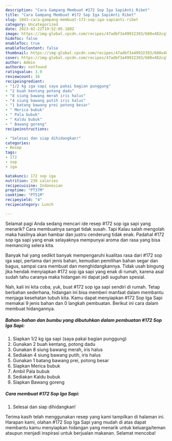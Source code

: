 ```yaml
---
description: "Cara Gampang Membuat #172 Sop Iga SapiAnti Ribet"
title: "Cara Gampang Membuat #172 Sop Iga SapiAnti Ribet"
slug: 1043-cara-gampang-membuat-172-sop-iga-sapianti-ribet
category: Uncategorized
date: 2023-02-22T19:52:05.180Z
image: https://img-global.cpcdn.com/recipes/47adbf3a49932393/680x482cq70/172-sop-iga-sapi-foto-resep-utama.jpg
hideToc: false
enableToc: true
enableTocContent: false
thumbnail: https://img-global.cpcdn.com/recipes/47adbf3a49932393/680x482cq70/172-sop-iga-sapi-foto-resep-utama.jpg
cover: https://img-global.cpcdn.com/recipes/47adbf3a49932393/680x482cq70/172-sop-iga-sapi-foto-resep-utama.jpg
author: Admin
authorAv: notfound
ratingvalue: 3.9
reviewcount: 16
recipeingredient:
- "1/2 kg iga sapi saya pakai bagian punggung"
- "2 buah kentang potong dadu"
- "8 siung bawang merah iris halus"
- "4 siung bawang putih iris halus"
- "1 batang bawang prei potong besar"
- " Merica bubuk"
- " Pala bubuk"
- " Kaldu bubuk"
- " Bawang goreng"
recipeinstructions:

- "Selesai dan siap dihidangkan!"
categories:
- Resep
tags:
- 172
- sop
- iga

katakunci: 172 sop iga 
nutrition: 239 calories
recipecuisine: Indonesian
preptime: "PT37M"
cooktime: "PT51M"
recipeyield: "4"
recipecategory: Lunch

---
```



Selamat pagi Anda sedang mencari ide resep #172 sop iga sapi yang menarik? Cara membuatnya sangat tidak susah. Tapi Kalau salah mengolah maka hasilnya akan hambar dan justru cenderung tidak enak. Padahal #172 sop iga sapi yang enak selayaknya mempunyai aroma dan rasa yang bisa memancing selera kita.


Banyak hal yang sedikit banyak mempengaruhi kualitas rasa dari #172 sop iga sapi, pertama dari jenis bahan, kemudian pemilihan bahan segar dan bagus, sampai cara membuat dan menghidangkannya. Tidak usah bingung jika hendak menyiapkan #172 sop iga sapi yang enak di rumah, karena asal sudah tahu caranya maka hidangan ini dapat jadi suguhan spesial.




Nah, kali ini kita coba, yuk, buat #172 sop iga sapi sendiri di rumah. Tetap berbahan sederhana, hidangan ini bisa memberi manfaat dalam membantu menjaga kesehatan tubuh kita. Kamu dapat menyiapkan #172 Sop Iga Sapi memakai 9 jenis bahan dan 0 langkah pembuatan. Berikut ini cara dalam membuat hidangannya.

<!--inarticleads1-->

##### Bahan-bahan dan bumbu yang dibutuhkan dalam pembuatan #172 Sop Iga Sapi:

1. Siapkan 1/2 kg iga sapi (saya pakai bagian punggung)
1. Gunakan 2 buah kentang, potong dadu
1. Gunakan 8 siung bawang merah, iris halus
1. Sediakan 4 siung bawang putih, iris halus
1. Gunakan 1 batang bawang prei, potong besar
1. Siapkan  Merica bubuk
1. Ambil  Pala bubuk
1. Sediakan  Kaldu bubuk
1. Siapkan  Bawang goreng




<!--inarticleads2-->

##### Cara membuat #172 Sop Iga Sapi:


1. Selesai dan siap dihidangkan!



Terima kasih telah menggunakan resep yang kami tampilkan di halaman ini. Harapan kami, olahan #172 Sop Iga Sapi yang mudah di atas dapat membantu kamu menyiapkan hidangan yang menarik untuk keluarga/teman ataupun menjadi inspirasi untuk berjualan makanan. Selamat mencoba!
